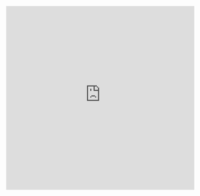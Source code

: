 <!--
 * @Author: your name
 * @Date: 2020-05-09 14:01:47
 * @LastEditTime: 2020-05-09 14:10:21
 * @LastEditors: Please set LastEditors
 * @Description: In User Settings Edit
 * @FilePath: /ad2020/README.md
 -->
 <iframe height=498 width=510 src='https://s3.cn-north-1.jdcloud-oss.com/aitp/docs/movies/服务编排.mp4' frameborder=0 'allowfullscreen'></iframe>
